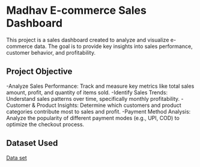 # Madhav E-commerce Sales Dashboard
This project is a sales dashboard created to analyze and visualize e-commerce data. The goal is to provide key insights into sales performance, customer behavior, and profitability.

## Project Objective
-Analyze Sales Performance: Track and measure key metrics like total sales amount, profit, and quantity of items sold.
-Identify Sales Trends: Understand sales patterns over time, specifically monthly profitability.
-Customer & Product Insights: Determine which customers and product categories contribute most to sales and profit.
-Payment Method Analysis: Analyze the popularity of different payment modes (e.g., UPI, COD) to optimize the checkout process.

## Dataset Used
<a href="https://github.com/Panubarade/Data-Analysis-Dashboard/blob/main/Amazon_Combined_Data.xlsx">Data set</a>

